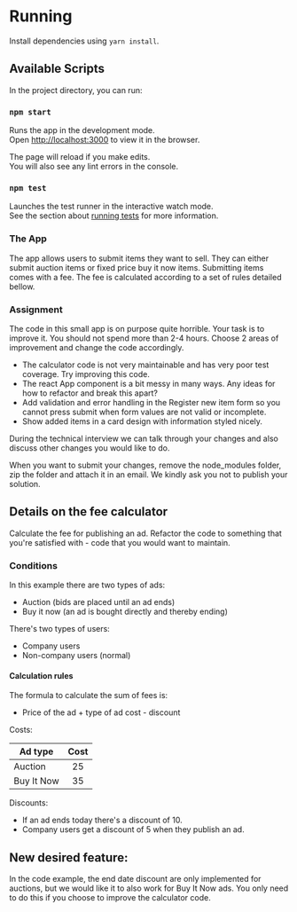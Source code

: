 # Running

Install dependencies using `yarn install`. 

## Available Scripts

In the project directory, you can run:

### `npm start`

Runs the app in the development mode.<br>
Open [http://localhost:3000](http://localhost:3000) to view it in the browser.

The page will reload if you make edits.<br>
You will also see any lint errors in the console.

### `npm test`

Launches the test runner in the interactive watch mode.<br>
See the section about [running tests](#running-tests) for more information.

### The App

The app allows users to submit items they want to sell. They can either submit auction items or fixed price buy it now items. 
Submitting items comes with a fee. The fee is calculated according to a set of rules detailed bellow. 

### Assignment 

The code in this small app is on purpose quite horrible. Your task is to improve it. You should not spend more than 2-4 hours. Choose 2 areas of improvement and change the code accordingly.

- The calculator code is not very maintainable and has very poor test coverage. Try improving this code. 
- The react App component is a bit messy in many ways. Any ideas for how to refactor and break this apart? 
- Add validation and error handling in the Register new item form so you cannot press submit when form values are not valid or incomplete. 
- Show added items in a card design with information styled nicely. 

During the technical interview we can talk through your changes and also discuss other changes you would like to do. 

When you want to submit your changes, remove the node_modules folder, zip the folder and attach it in an email. We kindly ask you not to publish your solution.

## Details on the fee calculator 

Calculate the fee for publishing an ad. Refactor the code to something that you're satisfied with - code that you would want to maintain.

### Conditions

In this example there are two types of ads:

* Auction (bids are placed until an ad ends)
* Buy it now (an ad is bought directly and thereby ending)

There's two types of users:

* Company users
* Non-company users (normal)

#### Calculation rules

The formula to calculate the sum of fees is:

* Price of the ad + type of ad cost - discount

Costs:

| Ad type       | Cost |
| ------------- |:----:|
| Auction       | 25   |
| Buy It Now    | 35   |

Discounts:

* If an ad ends today there's a discount of 10.
* Company users get a discount of 5 when they publish an ad.

## New desired feature:

In the code example, the end date discount are only implemented for auctions, but we would like it to also work for Buy It Now ads. You only need to do this if you choose to improve the calculator code.

